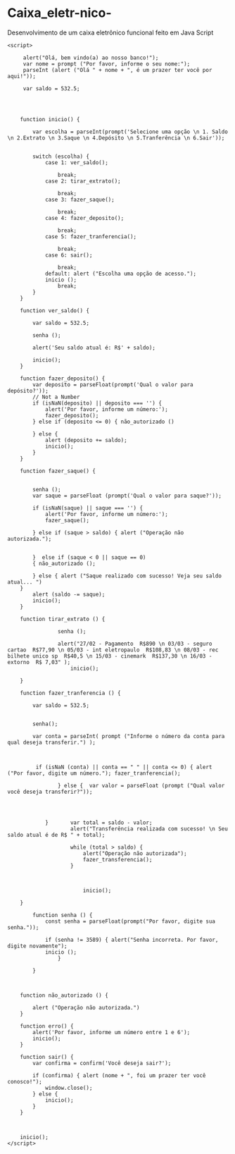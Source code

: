 # Caixa_eletr-nico-
Desenvolvimento de um caixa eletrônico funcional feito em Java Script

<html xmlns:mso="urn:schemas-microsoft-com:office:office" xmlns:msdt="uuid:C2F41010-65B3-11d1-A29F-00AA00C14882">

<head>

	<script>
		 
		 alert("Olá, bem vindo(a) ao nosso banco!");
		 var nome = prompt ("Por favor, informe o seu nome:");
		 parseInt (alert ("Olá " + nome + ", é um prazer ter você por aqui!"));
		 
		 var saldo = 532.5; 

		
		

		function inicio() {

			var escolha = parseInt(prompt('Selecione uma opção \n 1. Saldo \n 2.Extrato \n 3.Saque \n 4.Depósito \n 5.Tranferência \n 6.Sair'));

			
			switch (escolha) {
				case 1: ver_saldo();
					
					break;
				case 2: tirar_extrato();
					
					break;
				case 3: fazer_saque();
					
					break;
				case 4: fazer_deposito();
					
					break;
				case 5: fazer_tranferencia();
					
					break;
				case 6: sair();
					
					break;
				default: alert ("Escolha uma opção de acesso.");
				inicio ();
					break;
			}
		}		

		function ver_saldo() {
			
			var saldo = 532.5; 

			senha ();
			
			alert('Seu saldo atual é: R$' + saldo);
			
			inicio();
		}				

		function fazer_deposito() {
			var deposito = parseFloat(prompt('Qual o valor para depósito?'));
			// Not a Number
			if (isNaN(deposito) || deposito === '') {
				alert('Por favor, informe um número:');
				fazer_deposito();
			} else if (deposito <= 0) { não_autorizado ()

			} else {
				alert (deposito += saldo);
				inicio();				
			}
		}

		function fazer_saque() {

			
			senha ();
			var saque = parseFloat (prompt('Qual o valor para saque?'));

			if (isNaN(saque) || saque === '') {
				alert('Por favor, informe um número:');
				fazer_saque();
			
			} else if (saque > saldo) { alert ("Operação não autorizada.");


			}  else if (saque < 0 || saque == 0)
			{ não_autorizado ();
			
			} else { alert ("Saque realizado com sucesso! Veja seu saldo atual... ")
		}
			alert (saldo -= saque);
			inicio();
		}

		function tirar_extrato () {
					
					senha ();
					
					alert("27/02 - Pagamento  R$890 \n 03/03 - seguro cartao  R$77,90 \n 05/03 - int eletropaulo  R$108,83 \n 08/03 - rec bilhete unico sp  R$40,5 \n 15/03 - cinemark  R$137,30 \n 16/03 - extorno  R$ 7,03" );
						inicio();
					
		}

		function fazer_tranferencia () {
			 
			var saldo = 532.5; 


			senha();
			
			var conta = parseInt( prompt ("Informe o número da conta para qual deseja transferir.") );
				
			 

			 if (isNaN (conta) || conta == " " || conta <= 0) { alert ("Por favor, digite um número."); fazer_tranferencia();
						
					} else {  var valor = parseFloat (prompt ("Qual valor você deseja transferir?"));
									
					
				  

				}       var total = saldo - valor;
						alert("Transferência realizada com sucesso! \n Seu saldo atual é de R$ " + total);

						while (total > saldo) {
							alert("Operação não autorizada");
							fazer_transferencia();
						}
					
						 

							inicio();

		} 

			function senha () {
				const senha = parseFloat(prompt("Por favor, digite sua senha."));

				if (senha != 3589) { alert("Senha incorreta. Por favor, digite novamente");
				inicio ();
					}
			
			}



		function não_autorizado () {

			alert ("Operação não autorizada.")
		}

		function erro() {
			alert('Por favor, informe um número entre 1 e 6');
			inicio();
		}

		function sair() {
			var confirma = confirm('Você deseja sair?');

			if (confirma) { alert (nome + ", foi um prazer ter você conosco!");
				window.close();
			} else {
				inicio();
			}
		}

		
		
		inicio();
	</script>

<!--[if gte mso 9]><xml>
<mso:CustomDocumentProperties>
<mso:xd_Signature msdt:dt="string"></mso:xd_Signature>
<mso:display_urn_x003a_schemas-microsoft-com_x003a_office_x003a_office_x0023_Editor msdt:dt="string">GABRIEL AZEVEDO</mso:display_urn_x003a_schemas-microsoft-com_x003a_office_x003a_office_x0023_Editor>
<mso:Order msdt:dt="string">900.000000000000</mso:Order>
<mso:ComplianceAssetId msdt:dt="string"></mso:ComplianceAssetId>
<mso:TemplateUrl msdt:dt="string"></mso:TemplateUrl>
<mso:ReferenceId msdt:dt="string"></mso:ReferenceId>
<mso:xd_ProgID msdt:dt="string"></mso:xd_ProgID>
<mso:_ExtendedDescription msdt:dt="string"></mso:_ExtendedDescription>
<mso:display_urn_x003a_schemas-microsoft-com_x003a_office_x003a_office_x0023_Author msdt:dt="string">GABRIEL AZEVEDO</mso:display_urn_x003a_schemas-microsoft-com_x003a_office_x003a_office_x0023_Author>
<mso:TriggerFlowInfo msdt:dt="string"></mso:TriggerFlowInfo>
<mso:ContentTypeId msdt:dt="string">0x01010074B3227B3097A341A68CBB42830C4D3A</mso:ContentTypeId>
<mso:_SourceUrl msdt:dt="string"></mso:_SourceUrl>
<mso:_SharedFileIndex msdt:dt="string"></mso:_SharedFileIndex>
</mso:CustomDocumentProperties>
</xml><![endif]-->
<title></title></head>

<body>

</body>

</html>
